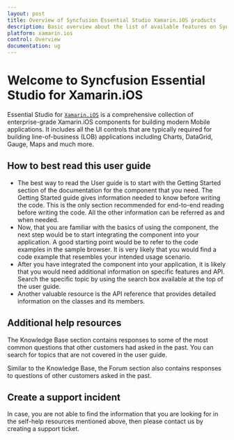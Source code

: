 ```yaml
---
layout: post
title: Overview of Syncfusion Essential Studio Xamarin.iOS products
description: Basic overview about the list of available features on Syncfusion Xamarin.iOS  components and steps to use the guide.
platform: xamarin.ios
control: Overview
documentation: ug
---
```


# Welcome to Syncfusion Essential Studio for Xamarin.iOS

Essential Studio for [`Xamarin.iOS`](https://www.syncfusion.com/products/release-history/estudio/xamarin-ios) is a comprehensive collection of enterprise-grade Xamarin.iOS components for building modern Mobile applications. It includes all the UI controls that are typically required for building line-of-business (LOB) applications including Charts, DataGrid, Gauge, Maps and much more.

## How to best read this user guide

* The best way to read the User guide is to start with the Getting Started section of the documentation for the component that you need. The Getting Started guide gives information needed to know before writing the code. This is the only section recommended for end-to-end reading before writing the code. All the other information can be referred as and when needed.
* Now, that you are familiar with the basics of using the component, the next step would be to start integrating the component into your application. A good starting point would be to refer to the code examples in the sample browser. It is very likely that you would find a code example that resembles your intended usage scenario.
* After you have integrated the component into your application, it is likely that you would need additional information on specific features and API. Search the specific topic by using the search box available at the top of the user guide.
* Another valuable resource is the API reference that provides detailed information on the classes and its members.

## Additional help resources

The Knowledge Base section contains responses to some of the most common questions that other customers had asked in the past. You can search for topics that are not covered in the user guide.

Similar to the Knowledge Base, the Forum section also contains responses to questions of other customers asked in the past.

## Create a support incident

In case, you are not able to find the information that you are looking for in the self-help resources mentioned above, then please contact us by creating a support ticket.